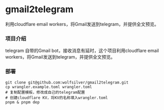 # gmail2telegram

利用cloudflare email workers，将Gmail发送到telegram，并提供全文预览。

### 项目介绍

telegram 自带的Gmail bot，接收消息有延时，这个项目利用cloudflare email workers，将Gmail发送到telegram，并提供全文预览。

### 部署

```shell
git clone git@github.com:wolfsilver/gmail2telegram.git
cp wrangler.example.toml wrangler.toml 
# 复制配置模板，修改成自己的telegram配置
# 创建cloudflare KV，将KV的名称填入wrangler.toml
pnpm & pnpm dep
```
